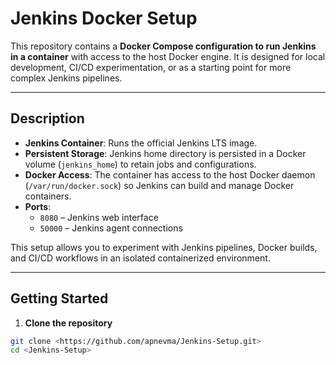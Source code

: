 # Jenkins Docker Setup

This repository contains a **Docker Compose configuration to run Jenkins in a container** with access to the host Docker engine. It is designed for local development, CI/CD experimentation, or as a starting point for more complex Jenkins pipelines.

---

## Description

- **Jenkins Container**: Runs the official Jenkins LTS image.
- **Persistent Storage**: Jenkins home directory is persisted in a Docker volume (`jenkins_home`) to retain jobs and configurations.
- **Docker Access**: The container has access to the host Docker daemon (`/var/run/docker.sock`) so Jenkins can build and manage Docker containers.
- **Ports**:
  - `8080` – Jenkins web interface
  - `50000` – Jenkins agent connections

This setup allows you to experiment with Jenkins pipelines, Docker builds, and CI/CD workflows in an isolated containerized environment.

---

## Getting Started

1. **Clone the repository**

```bash
git clone <https://github.com/apnevma/Jenkins-Setup.git>
cd <Jenkins-Setup>
